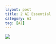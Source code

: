 ```yaml
---
layout: post
title: 2 AI Essential
category: AI
tag: [AI]
---
```


<img src="/public/img/DesignPattern/Lec1/image (62).png">
